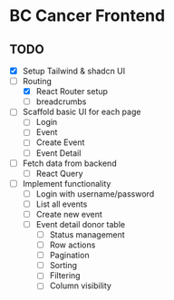 # BC Cancer Frontend

## TODO
- [x] Setup Tailwind & shadcn UI
- [ ] Routing
  - [x] React Router setup
  - [ ] breadcrumbs
- [ ] Scaffold basic UI for each page
  - [ ] Login
  - [ ] Event
  - [ ] Create Event
  - [ ] Event Detail
- [ ] Fetch data from backend
  - [ ] React Query
- [ ] Implement functionality
  - [ ] Login with username/password
  - [ ] List all events
  - [ ] Create new event
  - [ ] Event detail donor table
    - [ ] Status management
    - [ ] Row actions
    - [ ] Pagination
    - [ ] Sorting
    - [ ] Filtering
    - [ ] Column visibility